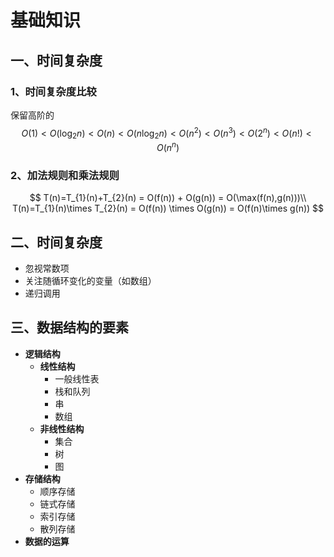 # 基础知识

## 一、时间复杂度

### 1、时间复杂度比较

保留高阶的
$$
O(1)<O(\log_{2}n)<O(n)<O(n\log_{2}n)<O(n^{2})<O(n^{3})<O(2^{n})<O(n!)<O(n^{n})
$$

### 2、加法规则和乘法规则

$$
T(n)=T_{1}(n)+T_{2}(n) = O(f(n)) + O(g(n)) = O(\max(f(n),g(n)))\\
T(n)=T_{1}(n)\times T_{2}(n) = O(f(n)) \times O(g(n)) = O(f(n)\times g(n)) 
$$

## 二、时间复杂度

- 忽视常数项
- 关注随循环变化的变量（如数组）
- 递归调用



## 三、数据结构的要素

- **逻辑结构**
  - **线性结构**
    - 一般线性表
    - 栈和队列
    - 串
    - 数组
  - **非线性结构**
    - 集合
    - 树
    - 图
- **存储结构**
  - 顺序存储
  - 链式存储
  - 索引存储
  - 散列存储
- **数据的运算**

